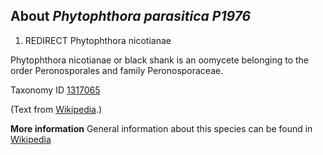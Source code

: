 About *Phytophthora parasitica P1976* 
-------------------------------------

1.  REDIRECT Phytophthora nicotianae

Phytophthora nicotianae or black shank is an oomycete belonging to the order Peronosporales and family Peronosporaceae.


Taxonomy ID [1317065](https://www.uniprot.org/taxonomy/1317065)

(Text from [Wikipedia](https://en.wikipedia.org/).)

**More information**
General information about this species can be found in [Wikipedia](https://en.wikipedia.org/wiki/Phytophthora_nicotianae)
